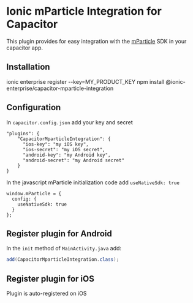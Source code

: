 # Ionic mParticle Integration for Capacitor

This plugin provides for easy integration with the [mParticle](https://www.mparticle.com/) SDK in your capacitor app.


## Installation

<command-line>
<command-prompt>ionic enterprise register --key=MY_PRODUCT_KEY</command-prompt>
<command-prompt>npm install @ionic-enterprise/capacitor-mparticle-integration</command-prompt>
</command-line>

## Configuration

In `capacitor.config.json` add your key and secret

```
"plugins": {
    "CapacitorMparticleIntegration": {
      "ios-key": "my iOS key",
      "ios-secret": "my iOS secret",
      "android-key": "my Android key",
      "android-secret": "my Android secret"
    }
}
```

In the javascript mParticle initialization code add `useNativeSdk: true`

```
window.mParticle = {
  config: {
    useNativeSdk: true
  }
};
```

## Register plugin for Android

In the `init` method of `MainActivity.java` add:
```java
add(CapacitorMparticleIntegration.class);
```

## Register plugin for iOS

Plugin is auto-registered on iOS

